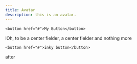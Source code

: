 ```yaml
---
title: Avatar
description: this is an avatar.
---
```


```
<button href="#">My Button</button>
```

lOh, to be a center fielder, a center fielder and nothing more

```inky
<button href="#">inky button</button>
```

after
